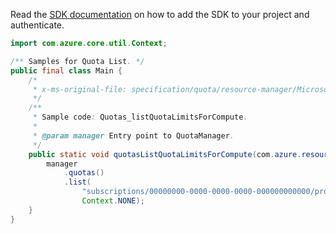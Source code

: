 Read the [SDK documentation](https://github.com/Azure/azure-sdk-for-java/blob/azure-resourcemanager-quota_1.0.0-beta.2/sdk/quota/azure-resourcemanager-quota/README.md) on how to add the SDK to your project and authenticate.

```java
import com.azure.core.util.Context;

/** Samples for Quota List. */
public final class Main {
    /*
     * x-ms-original-file: specification/quota/resource-manager/Microsoft.Quota/preview/2021-03-15-preview/examples/getComputeQuotaLimits.json
     */
    /**
     * Sample code: Quotas_listQuotaLimitsForCompute.
     *
     * @param manager Entry point to QuotaManager.
     */
    public static void quotasListQuotaLimitsForCompute(com.azure.resourcemanager.quota.QuotaManager manager) {
        manager
            .quotas()
            .list(
                "subscriptions/00000000-0000-0000-0000-000000000000/providers/Microsoft.Compute/locations/eastus",
                Context.NONE);
    }
}
```

